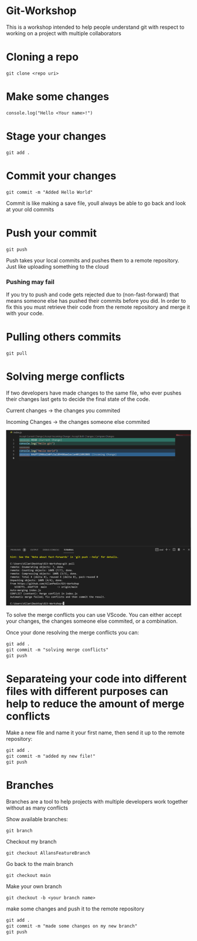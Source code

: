 # Git-Workshop
This is a workshop intended to help people understand git with respect to working on a project with multiple collaborators
# Cloning a repo
```
git clone <repo uri>
```
# Make some changes
```
console.log("Hello <Your name>!")
```
# Stage your changes
```
git add .
```
# Commit your changes
```
git commit -m "Added Hello World"
```
Commit is like making a save file, youll always be able to go back and look at your old commits
# Push your commit
```
git push
```
Push takes your local commits and pushes them to a remote repository. Just like uploading something to the cloud
### Pushing may fail
If you try to push and code gets rejected due to (non-fast-forward) that means someone else has pushed their commits before you did. In order to fix this you must retrieve their code from the remote repository and merge it with your code.
# Pulling others commits
```
git pull
```
# Solving merge conflicts
If two developers have made changes to the same file, who ever pushes their changes last gets to decide the final state of the code.

Current changes -> the changes you commited

Incoming Changes -> the changes someone else commited

![Solving merge conflicts in vscode image](https://github.com/AllanPedin/Git-Workshop/blob/main/solving_merge_conflicts.png)

To solve the merge conflicts you can use VScode. You can either accept your changes, the changes someone else commited, or a combination.

Once your done resolving the merge conflicts you can:

```
git add .
git commit -m "solving merge conflicts"
git push
```
# Separateing your code into different files with different purposes can help to reduce the amount of merge conflicts
Make a new file and name it your first name, then send it up to the remote repository:
```
git add .
git commit -m "added my new file!"
git push
```
# Branches
Branches are a tool to help projects with multiple developers work together without as many conflicts

Show available branches:
```
git branch
```

Checkout my branch
```
git checkout AllansFeatureBranch
```

Go back to the main branch
```
git checkout main
```

Make your own branch
```
git checkout -b <your branch name>
```
make some changes and push it to the remote repository
```
git add .
git commit -m "made some changes on my new branch"
git push
```
